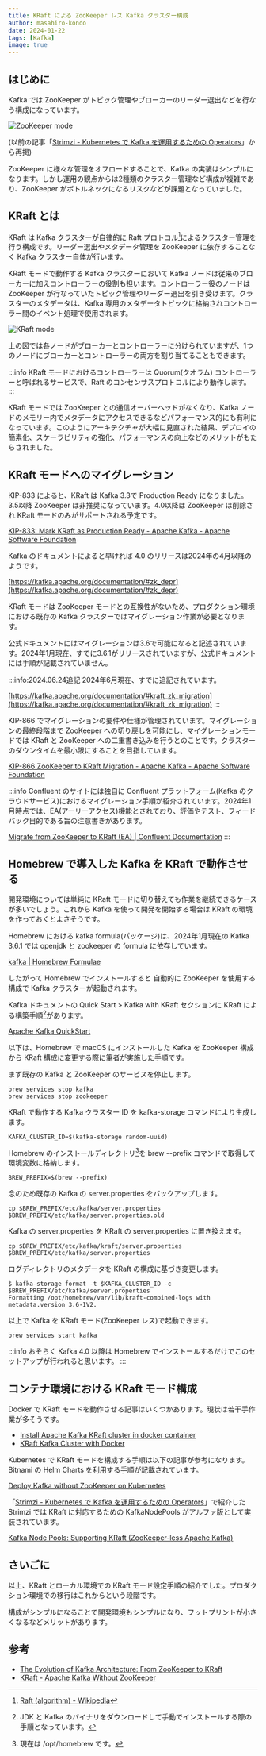 ```yaml
---
title: KRaft による ZooKeeper レス Kafka クラスター構成
author: masahiro-kondo
date: 2024-01-22
tags: [Kafka]
image: true
---
```


## はじめに
Kafka では ZooKeeper がトピック管理やブローカーのリーダー選出などを行なう構成になっています。

![ZooKeeper mode](https://i.gyazo.com/81b5b33831acdddf2d6b80c24a3b72af.png)

(以前の記事「[Strimzi - Kubernetes で Kafka を運用するための Operators](/blogs/2022/05/25/strimzi-kafka-operators/)」から再掲)

ZooKeeper に様々な管理をオフロードすることで、Kafka の実装はシンプルになります。しかし運用の観点からは2種類のクラスター管理など構成が複雑であり、ZooKeeper がボトルネックになるリスクなどが課題となっていました。

## KRaft とは

KRaft は Kafka クラスターが自律的に Raft プロトコル[^1]によるクラスター管理を行う構成です。リーダー選出やメタデータ管理を ZooKeeper に依存することなく Kafka クラスター自体が行います。

[^1]: [Raft (algorithm) - Wikipedia](https://en.wikipedia.org/wiki/Raft_(algorithm))

KRaft モードで動作する Kafka クラスターにおいて Kafka ノードは従来のブローカーに加えコントローラーの役割も担います。コントローラー役のノードは ZooKeeper が行なっていたトピック管理やリーダー選出を引き受けます。クラスターのメタデータは、Kafka 専用のメタデータトピックに格納されコントローラー間のイベント処理で使用されます。

![KRaft mode](https://i.gyazo.com/35a804ebc419335724af27ffb28f6973.png)

上の図では各ノードがブローカーとコントローラーに分けられていますが、1つのノードにブローカーとコントローラーの両方を割り当てることもできます。

:::info
KRaft モードにおけるコントローラーは Quorum(クオラム) コントローラーと呼ばれるサービスで、Raft のコンセンサスプロトコルにより動作します。
:::

KRaft モードでは ZooKeeper との通信オーバーヘッドがなくなり、Kafka ノードのメモリー内でメタデータにアクセスできるなどパフォーマンス的にも有利になっています。このようにアーキテクチャが大幅に見直された結果、デプロイの簡素化、スケーラビリティの強化、パフォーマンスの向上などのメリットがもたらされました。

## KRaft モードへのマイグレーション

KIP-833 によると、KRaft は Kafka 3.3で Production Ready になりました。3.5以降 ZooKeeper は非推奨になっています。4.0以降は ZooKeeper は削除され KRaft モードのみがサポートされる予定です。

[KIP-833: Mark KRaft as Production Ready - Apache Kafka - Apache Software Foundation](https://cwiki.apache.org/confluence/display/KAFKA/KIP-833%3A+Mark+KRaft+as+Production+Ready)

Kafka のドキュメントによると早ければ 4.0 のリリースは2024年の4月以降のようです。

[https://kafka.apache.org/documentation/#zk_depr](https://kafka.apache.org/documentation/#zk_depr)

KRaft モードは ZooKeeper モードとの互換性がないため、プロダクション環境における既存の Kafka クラスターではマイグレーション作業が必要となります。

公式ドキュメントにはマイグレーションは3.6で可能になると記述されています。2024年1月現在、すでに3.6.1がリリースされていますが、公式ドキュメントには手順が記載されていません。

:::info:2024.06.24追記
2024年6月現在、すでに追記されています。

[https://kafka.apache.org/documentation/#kraft_zk_migration](https://kafka.apache.org/documentation/#kraft_zk_migration)
:::

KIP-866 でマイグレーションの要件や仕様が管理されています。マイグレーションの最終段階まで ZooKeeper への切り戻しを可能にし、マイグレーションモードでは KRaft と ZooKeeper への二重書き込みを行うとのことです。クラスターのダウンタイムを最小限にすることを目指しています。

[KIP-866 ZooKeeper to KRaft Migration - Apache Kafka - Apache Software Foundation](https://cwiki.apache.org/confluence/display/KAFKA/KIP-866+ZooKeeper+to+KRaft+Migration)

:::info
Confluent のサイトには独自に Confluent プラットフォーム(Kafka のクラウドサービス)におけるマイグレーション手順が紹介されています。2024年1月時点では、EA(アーリーアクセス)機能とされており、評価やテスト、フィードバック目的である旨の注意書きがあります。

[Migrate from ZooKeeper to KRaft (EA) &#124; Confluent Documentation](https://docs.confluent.io/platform/current/installation/migrate-zk-kraft.html)
:::

## Homebrew で導入した Kafka を KRaft で動作させる
開発環境については単純に KRaft モードに切り替えても作業を継続できるケースが多いでしょう。これから Kafka を使って開発を開始する場合は KRaft の環境を作っておくとよさそうです。

Homebrew における kafka formula(パッケージ)は、2024年1月現在の Kafka 3.6.1 では openjdk と zookeeper の formula に依存しています。

[kafka | Homebrew Formulae](https://formulae.brew.sh/formula/kafka)

したがって Homebrew でインストールすると 自動的に ZooKeeper を使用する構成で Kafka クラスターが起動されます。

Kafka ドキュメントの Quick Start > Kafka with KRaft セクションに KRaft による構築手順[^2]があります。

[Apache Kafka QuickStart](https://kafka.apache.org/quickstart)

[^2]: JDK と Kafka のバイナリをダウンロードして手動でインストールする際の手順となっています。

以下は、Homebrew で macOS にインストールした Kafka を ZooKeeper 構成から KRaft 構成に変更する際に筆者が実施した手順です。

まず既存の Kafka と ZooKeeper のサービスを停止します。

```shell
brew services stop kafka
brew services stop zookeeper
```

KRaft で動作する Kafka クラスター ID を kafka-storage コマンドにより生成します。

```shell
KAFKA_CLUSTER_ID=$(kafka-storage random-uuid)
```
Homebrew のインストールディレクトリ[^3]を brew --prefix コマンドで取得して環境変数に格納します。

```shell
BREW_PREFIX=$(brew --prefix)
```

[^3]: 現在は /opt/homebrew です。

念のため既存の Kafka の server.properties をバックアップします。

```shell
cp $BREW_PREFIX/etc/kafka/server.properties $BREW_PREFIX/etc/kafka/server.properties.old
```

Kafka の server.properties を KRaft の server.properties に置き換えます。

```shell
cp $BREW_PREFIX/etc/kafka/kraft/server.properties $BREW_PREFIX/etc/kafka/server.properties
```

ログディレクトリのメタデータを KRaft の構成に基づき変更します。

```shell
$ kafka-storage format -t $KAFKA_CLUSTER_ID -c $BREW_PREFIX/etc/kafka/server.properties
Formatting /opt/homebrew/var/lib/kraft-combined-logs with metadata.version 3.6-IV2.
```

以上で Kafka を KRaft モード(ZooKeeper レス)で起動できます。

```shell
brew services start kafka
```

:::info
おそらく Kafka 4.0 以降は Homebrew でインストールするだけでこのセットアップが行われると思います。
:::

## コンテナ環境における KRaft モード構成

Docker で KRaft モードを動作させる記事はいくつかあります。現状は若干手作業が多そうです。

- [Install Apache Kafka KRaft cluster in docker container](https://wbarillon.medium.com/install-apache-kafka-kraft-cluster-in-docker-container-0f8214ba3e1e)
- [KRaft Kafka Cluster with Docker](https://levelup.gitconnected.com/kraft-kafka-cluster-with-docker-e79a97d19f2c)

Kubernetes で KRaft モードを構成する手順は以下の記事が参考になります。Bitnami の Helm Charts を利用する手順が記載されています。

[Deploy Kafka without ZooKeeper on Kubernetes](https://msazure.club/deploy-kafka-without-zookeeper/)

「[Strimzi - Kubernetes で Kafka を運用するための Operators](/blogs/2022/05/25/strimzi-kafka-operators/)」で紹介した Strimzi では KRaft に対応するための KafkaNodePools がアルファ版として実装されています。

[Kafka Node Pools: Supporting KRaft (ZooKeeper-less Apache Kafka)](https://strimzi.io/blog/2023/09/11/kafka-node-pools-supporting-kraft/)

## さいごに
以上、KRaft とローカル環境での KRaft モード設定手順の紹介でした。プロダクション環境での移行はこれからという段階です。

構成がシンプルになることで開発環境もシンプルになり、フットプリントが小さくなるなどメリットがあります。

## 参考

- [The Evolution of Kafka Architecture: From ZooKeeper to KRaft](https://romanglushach.medium.com/the-evolution-of-kafka-architecture-from-zookeeper-to-kraft-f42d511ba242)
- [KRaft - Apache Kafka Without ZooKeeper](https://developer.confluent.io/learn/kraft/)

